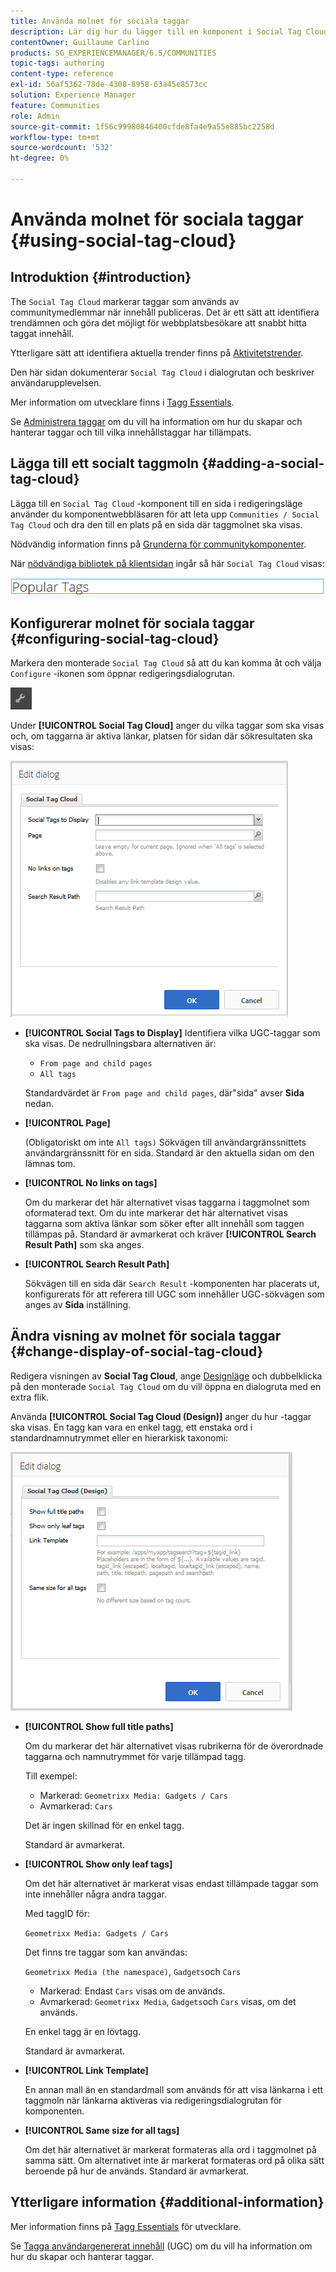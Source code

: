```yaml
---
title: Använda molnet för sociala taggar
description: Lär dig hur du lägger till en komponent i Social Tag Cloud på en sida där inloggade communitymedlemmar snabbt kan identifiera trendämnen och hitta taggat innehåll.
contentOwner: Guillaume Carlino
products: SG_EXPERIENCEMANAGER/6.5/COMMUNITIES
topic-tags: authoring
content-type: reference
exl-id: 56af5362-78de-4308-8958-63a45e8573cc
solution: Experience Manager
feature: Communities
role: Admin
source-git-commit: 1f56c99980846400cfde8fa4e9a55e885bc2258d
workflow-type: tm+mt
source-wordcount: '532'
ht-degree: 0%

---
```


# Använda molnet för sociala taggar {#using-social-tag-cloud}

## Introduktion {#introduction}

The `Social Tag Cloud` markerar taggar som används av communitymedlemmar när innehåll publiceras. Det är ett sätt att identifiera trendämnen och göra det möjligt för webbplatsbesökare att snabbt hitta taggat innehåll.

Ytterligare sätt att identifiera aktuella trender finns på [Aktivitetstrender](trends.md).

Den här sidan dokumenterar `Social Tag Cloud` i dialogrutan och beskriver användarupplevelsen.

Mer information om utvecklare finns i [Tagg Essentials](tag.md).

Se [Administrera taggar](../../help/sites-administering/tags.md) om du vill ha information om hur du skapar och hanterar taggar och till vilka innehållstaggar har tillämpats.

## Lägga till ett socialt taggmoln {#adding-a-social-tag-cloud}

Lägga till en `Social Tag Cloud` -komponent till en sida i redigeringsläge använder du komponentwebbläsaren för att leta upp `Communities / Social Tag Cloud` och dra den till en plats på en sida där taggmolnet ska visas.

Nödvändig information finns på [Grunderna för communitykomponenter](basics.md).

När [nödvändiga bibliotek på klientsidan](tag.md#essentials-for-client-side) ingår så här `Social Tag Cloud` visas:

![social-tag](assets/social-tag.png)

## Konfigurerar molnet för sociala taggar {#configuring-social-tag-cloud}

Markera den monterade `Social Tag Cloud` så att du kan komma åt och välja `Configure` -ikonen som öppnar redigeringsdialogrutan.

![konfigurera](assets/configure-new.png)

Under **[!UICONTROL Social Tag Cloud]** anger du vilka taggar som ska visas och, om taggarna är aktiva länkar, platsen för sidan där sökresultaten ska visas:

![social-tag-cloud](assets/social-tag-cloud.png)

* **[!UICONTROL Social Tags to Display]**
Identifiera vilka UGC-taggar som ska visas. De nedrullningsbara alternativen är:

   * `From page and child pages`
   * `All tags`

  Standardvärdet är `From page and child pages`, där&quot;sida&quot; avser **Sida** nedan.

* **[!UICONTROL Page]**

  (Obligatoriskt om inte `All tags)` Sökvägen till användargränssnittets användargränssnitt för en sida. Standard är den aktuella sidan om den lämnas tom.

* **[!UICONTROL No links on tags]**

  Om du markerar det här alternativet visas taggarna i taggmolnet som oformaterad text. Om du inte markerar det här alternativet visas taggarna som aktiva länkar som söker efter allt innehåll som taggen tillämpas på. Standard är avmarkerat och kräver **[!UICONTROL Search Result Path]** som ska anges.

* **[!UICONTROL Search Result Path]**

  Sökvägen till en sida där `Search Result` -komponenten har placerats ut, konfigurerats för att referera till UGC som innehåller UGC-sökvägen som anges av **Sida** inställning.

## Ändra visning av molnet för sociala taggar {#change-display-of-social-tag-cloud}

Redigera visningen av **Social Tag Cloud**, ange [Designläge](../../help/sites-authoring/default-components-designmode.md) och dubbelklicka på den monterade `Social Tag Cloud` om du vill öppna en dialogruta med en extra flik.

Använda **[!UICONTROL Social Tag Cloud (Design)]** anger du hur -taggar ska visas. En tagg kan vara en enkel tagg, ett enstaka ord i standardnamnutrymmet eller en hierarkisk taxonomi:

![social-tag-cloud-design](assets/social-tag-cloud-design.png)

* **[!UICONTROL Show full title paths]**

  Om du markerar det här alternativet visas rubrikerna för de överordnade taggarna och namnutrymmet för varje tillämpad tagg.

  Till exempel:

   * Markerad: `Geometrixx Media: Gadgets / Cars`
   * Avmarkerad: `Cars`

  Det är ingen skillnad för en enkel tagg.

  Standard är avmarkerat.

* **[!UICONTROL Show only leaf tags]**

  Om det här alternativet är markerat visas endast tillämpade taggar som inte innehåller några andra taggar.

  Med taggID för:

  `Geometrixx Media: Gadgets / Cars`

  Det finns tre taggar som kan användas:

  `Geometrixx Media (the namespace)`, `Gadgets`och `Cars`

   * Markerad: Endast `Cars` visas om de används.
   * Avmarkerad: `Geometrixx Media`, `Gadgets`och `Cars` visas, om det används.

  En enkel tagg är en lövtagg.

  Standard är avmarkerat.

* **[!UICONTROL Link Template]**

  En annan mall än en standardmall som används för att visa länkarna i ett taggmoln när länkarna aktiveras via redigeringsdialogrutan för komponenten.

* **[!UICONTROL Same size for all tags]**

  Om det här alternativet är markerat formateras alla ord i taggmolnet på samma sätt. Om alternativet inte är markerat formateras ord på olika sätt beroende på hur de används. Standard är avmarkerat.

## Ytterligare information {#additional-information}

Mer information finns på [Tagg Essentials](tag.md) för utvecklare.

Se [Tagga användargenererat innehåll](tag-ugc.md) (UGC) om du vill ha information om hur du skapar och hanterar taggar.
